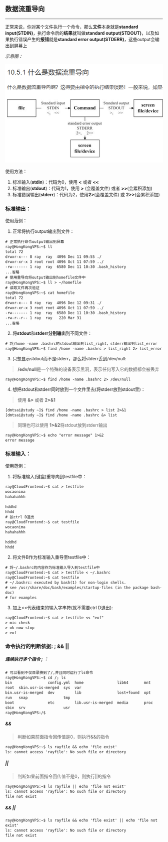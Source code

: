 ## 数据流重导向
---
正常来说，你对某个文件执行一个命令，那么**文件**本身就是**standard input(STDIN)**，执行命令后的**结果**就叫做**standard output(STDOUT)**，以及如果执行错误产生的**报错**就是**standard error output(STDERR)**，这些output会输出到屏幕上

*示意图：*

![0](/img/12Chapter/Capture25.PNG)

使用方法：
1. 标准输入(**stdin**)：代码为0，使用 **<** 或者 **<<**
2. 标准输出(**stdout**)：代码为1，使用 **>** (会覆盖文件) 或者 **>>**(会累积添加)
3. 标准错误输出(**stderr**)：代码为2，使用**2>**(会覆盖文件) 或 **2>>**(会累积添加)


### 标准输出：
使用范例：
1. 正常将执行output输出到文件：
```Shell
# 正常执行命令output输出到屏幕
ray@HongKongVPS:~$ ll
total 72
drwxr-x--- 8 ray  ray  4096 Dec 11 09:55 ./
drwxr-xr-x 3 root root 4096 Oct 11 07:59 ../
-rw------- 1 ray  ray  6580 Dec 11 10:30 .bash_history
...省略
# 使用重导向将output输出到homefile文件中
ray@HongKongVPS:~$ ll > ~/homefile
# 读取文件再次验证
ray@HongKongVPS:~$ cat homefile 
total 72
drwxr-x--- 8 ray  ray  4096 Dec 12 09:31 ./
drwxr-xr-x 3 root root 4096 Oct 11 07:59 ../
-rw------- 1 ray  ray  6580 Dec 11 10:30 .bash_history
-rw-r--r-- 1 ray  ray   220 Mar 31  
...省略
```
2. 将**stdout**和**stderr分别输出**到不同文件：
```Shell
# 将/home -name .bashrc的stdout输出到list_right，stderr输出到list_error
ray@HongKongVPS:~$ find /home -name .bashrc > list_right 2> list_error
```

3. 只想显示stdout而不是stderr，那么将stderr丢到/dev/null:
> **/edv/null**是一个特殊的设备表示黑洞，表示任何写入它的数据都会被丢弃
```Shell
ray@HongKongVPS:~$ find /home -name .bashrc 2> /dev/null
```

4. 想把stdout和stderr同时放到一个文件里去(将stderr放到stdout里)：
> 使用 **&>** 或者 **2>&1**
```Shell
[dmtsai@study ~]$ find /home -name .bashrc > list 2>&1  
[dmtsai@study ~]$ find /home -name .bashrc &> list  
```
> 同理也可以使用 **1>&2**将stdout放到stderr输出
```Shell
ray@HongKongVPS:~$ echo "error message" 1>&2
error message
```

### 标准输入：
使用范例：
1. 将标准输入(键盘)重导向到testfile中：
```Shell
ray@CloudFrontend:~$ cat > testfile
wocaonima
hahahahhh

hddhd
hhdd
# 按ctrl D退出
ray@CloudFrontend:~$ cat testfile
wocaonima
hahahahhh

hddhd
hhdd
```
2. 将文件B作为标准输入重导至testfile中：
```Shell
# 将~/.bashrc的内容作为标准输入导入到testfile中
ray@CloudFrontend:~$ cat > testfile < ~/.bashrc
ray@CloudFrontend:~$ cat testfile 
# ~/.bashrc: executed by bash(1) for non-login shells.
# see /usr/share/doc/bash/examples/startup-files (in the package bash-doc)
# for examples
```

3. 加上<<代表结束的输入字串符(就不需要ctrl D退出):
```Shell
ray@CloudFrontend:~$ cat > testfile << "eof"
> mic check
> ok now stop
> eof
```

### 命令执行的判断依据: ; && ||
##### 连续执行多个指令 ; ：
```Shell
# 可以看到不仅目录换到了/,并且同时运行了ls命令
ray@HongKongVPS:~$ cd /; ls
bin                config.yml  home               lib64       mnt   root  sbin.usr-is-merged  sys  var
bin.usr-is-merged  dev         lib                lost+found  opt   run   snap                tmp
boot               etc         lib.usr-is-merged  media       proc  sbin  srv                 usr
ray@HongKongVPS:/$ 
```

##### &&
> 判断如果前面指令回传值是0，则执行&&的指令
```Shell
ray@HongKongVPS:~$ ls rayfile && echo 'file exist'
ls: cannot access 'rayfile': No such file or directory
```

##### ||
> 判断如果前面指令回传值不是0，则执行||的指令
```Shell
ray@HongKongVPS:~$ ls rayfile || echo 'file not exist'
ls: cannot access 'rayfile': No such file or directory
file not exist
```

##### && ||
```Shell
ray@HongKongVPS:~$ ls rayfile && echo 'file exist' || echo 'file not exist'
ls: cannot access 'rayfile': No such file or directory
file not exist
```